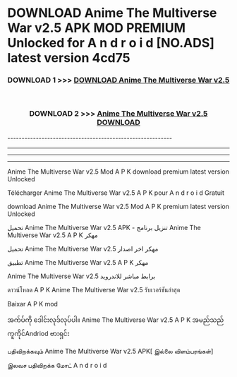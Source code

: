# DOWNLOAD Anime The Multiverse War v2.5 APK MOD PREMIUM Unlocked for A n d r o i d [NO.ADS] latest version 4cd75 



<div align="center">

<h3>DOWNLOAD 1 >>> <a href="https://getmod2.web.app/?judul=Anime The Multiverse War v2.5">DOWNLOAD Anime The Multiverse War v2.5</a></h3><br>

<h3>DOWNLOAD 2 >>> <a href="https://getmod2.web.app/?judul=Anime The Multiverse War v2.5">Anime The Multiverse War v2.5 DOWNLOAD </a></h3>

</div>
----------------------------------------------------------

----------------------------------------------------------

----------------------------------------------------------

----------------------------------------------------------

Anime The Multiverse War v2.5 Mod A P K download premium latest version Unlocked

Télécharger Anime The Multiverse War v2.5 A P K pour A n d r o i d Gratuit

download Anime The Multiverse War v2.5 Mod A P K premium latest version Unlocked

تحميل Anime The Multiverse War v2.5 APK - تنزيل برنامج Anime The Multiverse War v2.5 A P K مهكر

تحميل Anime The Multiverse War v2.5 مهكر اخر اصدار

تطبيق Anime The Multiverse War v2.5 A P K مهكر

Anime The Multiverse War v2.5 برابط مباشر للاندرويد

ดาวน์โหลด A P K Anime The Multiverse War v2.5 รับเวอร์ชันล่าสุด

Baixar A P K mod

အက်ပ်ကို ဒေါင်းလုဒ်လုပ်ပါ။ Anime The Multiverse War v2.5 A P K အမည်သည်ကူကိုင်Andriod ဗားရှင်း

பதிவிறக்கவும் Anime The Multiverse War v2.5 APK[ இல்லை விளம்பரங்கள்] 
 
இலவச பதிவிறக்க மோட் A n d r o i d



